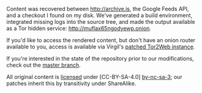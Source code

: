 Content was recovered between http://archive.is, the Google Feeds API,
and a checkout I found on my disk. We've generated a build environment,
integrated missing logs into the source tree, and made the output
available as a Tor hidden service: http://muflax65ngodyewp.onion.

If you'd like to access the rendered content, but don't have an onion
router available to you, access is available via Virgil's [patched
Tor2Web instance][onioncity].

  [onioncity]: http://muflax65ngodyewp.onion.city

If you're interested in the state of the repository prior to our
modifications, check out the [master branch][master].

  [master]: https://github.com/fmap/muflax65ngodyewp.onion/tree/master

All original content is [licensed][muflax-license] under [CC-BY-SA-4.0]
[by-nc-sa-3]; our patches inherit this by transitivity under ShareAlike.

  [muflax-license]: http://muflax65ngodyewp.onion/contact/
  [by-nc-sa-3]: http://creativecommons.org/licenses/by-nc-sa/3.0/
